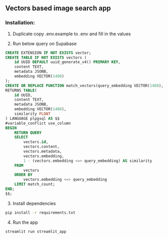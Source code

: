 ## Vectors based image search app

### Installation:

1. Duplicate copy .env.example to .env and fill in the values

2. Run below query on Supabase

```sql
CREATE EXTENSION IF NOT EXISTS vector;
CREATE TABLE IF NOT EXISTS vectors (
    id UUID DEFAULT uuid_generate_v4() PRIMARY KEY,
    content TEXT,
    metadata JSONB,
    embedding VECTOR(1408)
);
CREATE OR REPLACE FUNCTION match_vectors(query_embedding VECTOR(1408), match_count INT)
RETURNS TABLE(
    id UUID,
    content TEXT,
    metadata JSONB,
    embedding VECTOR(1408),
    similarity FLOAT
) LANGUAGE plpgsql AS $$
#variable_conflict use_column
BEGIN
    RETURN QUERY
    SELECT
        vectors.id,
        vectors.content,
        vectors.metadata,
        vectors.embedding,
        1 - (vectors.embedding <=> query_embedding) AS similarity
    FROM
        vectors
    ORDER BY
        vectors.embedding <=> query_embedding
    LIMIT match_count;
END;
$$;
```

3. Install dependencies

```bash
pip install -r requirements.txt
```

4. Run the app

```bash
streamlit run streamlit_app
```